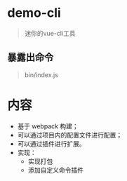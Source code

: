 # demo-cli

> 迷你的vue-cli工具

## 暴露出命令

> bin/index.js

# 内容
- 基于 webpack 构建；
- 可以通过项目内的配置文件进行配置；
- 可以通过插件进行扩展。
- 实现：
    - 实现打包
    - 添加自定义命令插件